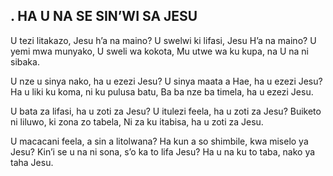 ## . HA U NA SE SIN’WI SA JESU

U tezi litakazo, Jesu h’a na maino?
U swelwi ki lifasi, Jesu H’a na maino?
U yemi mwa munyako, U sweli wa kokota,
Mu utwe wa ku kupa, na U na ni sibaka.


U nze u sinya nako, ha u ezezi Jesu?
U sinya maata a Hae, ha u ezezi Jesu?
Ha u liki ku koma, ni ku pulusa batu,
Ba ba nze ba timela, ha u ezezi Jesu.


U bata za lifasi, ha u zoti za Jesu?
U itulezi feela, ha u zoti za Jesu?
Buiketo ni liluwo, ki zona zo tabela,
Ni za ku itabisa, ha u zoti za Jesu.


U macacani feela, a sin a litolwana?
Ha kun a so shimbile, kwa miselo ya Jesu?
Kin’i se u na ni sona, s’o ka to lifa Jesu?
Ha u na ku to taba, nako ya taha Jesu.

